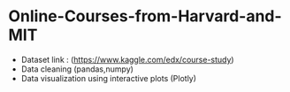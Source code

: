 # Online-Courses-from-Harvard-and-MIT 
- Dataset link : (https://www.kaggle.com/edx/course-study)
- Data cleaning (pandas,numpy)
- Data visualization using interactive plots (Plotly)
